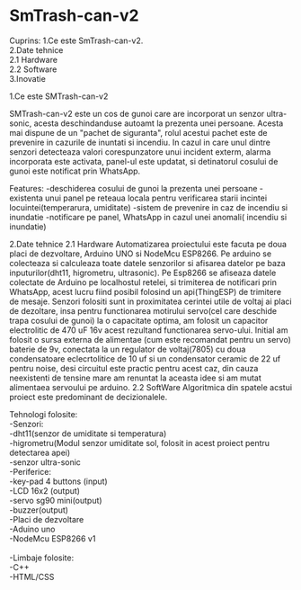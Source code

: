 # SmTrash-can-v2

Cuprins:
  1.Ce este SmTrash-can-v2.<br>
  2.Date tehnice<br>
    2.1 Hardware<br>
    2.2 Software<br>
  3.Inovatie<br>

1.Ce este SMTrash-can-v2
  
  SMTrash-can-v2 este un cos de gunoi care are incorporat un senzor ultra-sonic, acesta deschindanduse autoamt la prezenta unei persoane. Acesta mai dispune de un "pachet de siguranta", rolul acestui pachet este de prevenire in cazurile de inuntati si incendiu. In cazul in care unul dintre senzori detecteaza valori corespunzatore unui incident exterm, alarma incorporata este activata, panel-ul este updatat, si detinatorul cosului de gunoi este notificat prin WhatsApp.
  
  Features:
    -deschiderea cosului de gunoi la prezenta unei persoane
    -existenta unui panel pe reteaua locala pentru verificarea starii incintei locuintei(temperarura, umiditate)
    -sistem de prevenire in caz de incendiu si inundatie
    -notificare pe panel, WhatsApp in cazul unei anomali( incendiu si inundatie)
    
2.Date tehnice
  2.1 Hardware
    Automatizarea proiectului este facuta pe doua placi de dezvoltare, Arduino UNO si NodeMcu ESP8266. Pe arduino se colecteaza si calculeaza toate datele senzorilor si afisarea datelor pe baza inputurilor(dht11, higrometru, ultrasonic). Pe Esp8266 se afiseaza datele colectate de Arduino pe localhostul retelei, si trimiterea de notificari prin WhatsApp, acest lucru fiind posibil folosind un api(ThingESP) de trimitere de mesaje. Senzori folositi sunt in proximitatea cerintei utile de voltaj ai placi de dezoltare, insa pentru functionarea motirului servo(cel care deschide trapa cosului de gunoi) la o capacitate optima, am folosit un capacitor electrolitic de 470 uF 16v acest rezultand functionarea servo-ului. Initial am folosit o sursa externa de alimentae (cum este recomandat pentru un servo) baterie de 9v, conectata la un regulator de voltaj(7805) cu doua condensatoare eclecrtolitice de 10 uf si un condensator ceramic de 22 uf pentru noise, desi circuitul este practic pentru acest caz, din cauza neexistenti de tensine mare am renuntat la aceasta idee si am mutat alimentaea servoului pe arduino.
 2.2 SoftWare
   Algoritmica din spatele acstui proiect este predominant de decizionalele.
      
  

Tehnologi folosite: <br>
-Senzori:<br>
  -dht11(senzor de umiditate si temperatura)<br>
  -higrometru(Modul senzor umiditate sol, folosit in acest proiect pentru detectarea apei)<br>
  -senzor ultra-sonic<br>
-Periferice:<br>
  -key-pad 4 buttons (input)<br>
  -LCD 16x2 (output)<br>
  -servo sg90 mini(output)<br>
  -buzzer(output)<br>
-Placi de dezvoltare<br>
  -Aduino uno<br>
  -NodeMcu ESP8266 v1<br>
  <br>
-Limbaje folosite:<br>
  -C++<br>
  -HTML/CSS<br>
  
